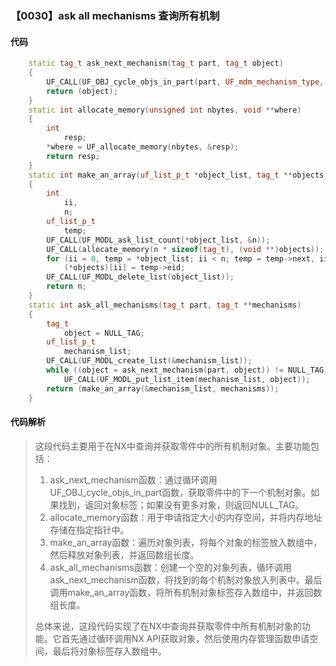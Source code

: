 ### 【0030】ask all mechanisms 查询所有机制

#### 代码

```cpp
    static tag_t ask_next_mechanism(tag_t part, tag_t object)  
    {  
        UF_CALL(UF_OBJ_cycle_objs_in_part(part, UF_mdm_mechanism_type, &object));  
        return (object);  
    }  
    static int allocate_memory(unsigned int nbytes, void **where)  
    {  
        int  
            resp;  
        *where = UF_allocate_memory(nbytes, &resp);  
        return resp;  
    }  
    static int make_an_array(uf_list_p_t *object_list, tag_t **objects)  
    {  
        int  
            ii,  
            n;  
        uf_list_p_t  
            temp;  
        UF_CALL(UF_MODL_ask_list_count(*object_list, &n));  
        UF_CALL(allocate_memory(n * sizeof(tag_t), (void **)objects));  
        for (ii = 0, temp = *object_list; ii < n; temp = temp->next, ii++)  
            (*objects)[ii] = temp->eid;  
        UF_CALL(UF_MODL_delete_list(object_list));  
        return n;  
    }  
    static int ask_all_mechanisms(tag_t part, tag_t **mechanisms)  
    {  
        tag_t  
            object = NULL_TAG;  
        uf_list_p_t  
            mechanism_list;  
        UF_CALL(UF_MODL_create_list(&mechanism_list));  
        while ((object = ask_next_mechanism(part, object)) != NULL_TAG)  
            UF_CALL(UF_MODL_put_list_item(mechanism_list, object));  
        return (make_an_array(&mechanism_list, mechanisms));  
    }

```

#### 代码解析

> 这段代码主要用于在NX中查询并获取零件中的所有机制对象。主要功能包括：
>
> 1. ask_next_mechanism函数：通过循环调用UF_OBJ_cycle_objs_in_part函数，获取零件中的下一个机制对象。如果找到，返回对象标签；如果没有更多对象，则返回NULL_TAG。
> 2. allocate_memory函数：用于申请指定大小的内存空间，并将内存地址存储在指定指针中。
> 3. make_an_array函数：遍历对象列表，将每个对象的标签放入数组中，然后释放对象列表，并返回数组长度。
> 4. ask_all_mechanisms函数：创建一个空的对象列表，循环调用ask_next_mechanism函数，将找到的每个机制对象放入列表中。最后调用make_an_array函数，将所有机制对象标签存入数组中，并返回数组长度。
>
> 总体来说，这段代码实现了在NX中查询并获取零件中所有机制对象的功能。它首先通过循环调用NX API获取对象，然后使用内存管理函数申请空间，最后将对象标签存入数组中。
>
